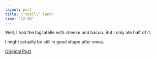 ```yaml
---
layout: post
title: \"Small\" lunch
time: "12:28"
---
```


Well,
I had the tagliatelle with cheese and bacon.
But I only ate half of it.

I might actually be still in good shape after xmas.

[Original Post](http://users.livejournal.com/__anti/1462.html)
